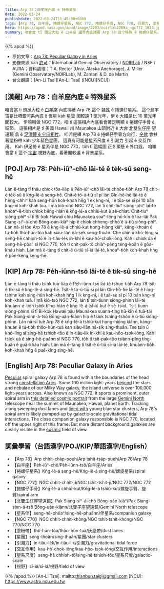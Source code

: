 ```yaml
---
title: Arp 78：白羊座內底 ê 特殊星系
date: 2022-03-24
publishdate: 2022-03-24T11:45:00+0800
tags: [Arp 78, 白羊座, 捲螺仔星系, NGC 772, 捲螺仔手骨, NGC 770, 引潮力, 塗粉帶, 星團, 交互作用, 星系尺度, 視野]
hero: https://apod.nasa.gov/apod/image/2203/noirlab2209a_ngc772_1024.jpg
summary: 咱會當 tī 頭足大粒 ê 白羊座 邊界內底揣著 Arp 78 這个特殊 ê 捲螺仔星系。
---
```


{{% apod %}}

- 原始文章：[Arp 78: Peculiar Galaxy in Aries](https://apod.nasa.gov/apod/ap220324.html)
- 影像來源 kah [許可](https://creativecommons.org/licenses/by/4.0/)：International Gemini Observatory / [NOIRLab](https://noirlab.edu/public/) / NSF / AURA；資料處理：T.A. Rector (Univ. Alaska Anchorage), J. Miller (Gemini Observatory/NOIRLab), M. Zamani & D. de Martin
- 台文翻譯：[An-Li Tsai][An-Li Tsai] ([NCU][NCU])

## [漢羅] Arp 78：白羊座內底 ê 特殊星系
咱會當 tī 頭足大粒 ê [白羊座][constellation Aries] 內底揣著 Arp 78 這个 [特殊][Peculiar] ê 捲螺仔星系。
這个島宇宙是比咱銀河系內底 ê 恆星 kah 星雲 [閣較遠][beyond] 1 億光年，伊 ê 大細是比 10 萬光年閣較大。
伊嘛叫做 NGC 772，咱 tī 這張相片內底看會著足明顯 ê 捲螺仔手骨 ê 細節。
這張相片是 tī 美國 Hawaii 州 Maunakea 山頂附近 ê 大台 [北雙生仔座][Gemini North] 望遠鏡 翕 ê [足清楚 ê 宇宙相片][this detailed cosmic portrait]。
咱若是綴 Arp 78 ê 捲螺仔手骨方向行，[仝款][lined with] 會拄著塗粉帶 kah 少年藍色星團。
這真有可能是星系尺度 ê 引潮力 引起 ê 交互作用。
Kah 伊足倚 ê 星系伴是 NGC 770，to̍h tī 這幅圖 正爿頂懸 ê 外口遐。
咱嘛會當 tī 這个 [宇宙][cosmic] 視野內底，看著閣較遠 ê 背景星系。


## [POJ] Arp 78: Pe̍h-iûⁿ-chō lāi-té ê te̍k-sû seng-hē
Lán ē-tàng tī thâu chiok tōa-lia̍p ê Pe̍h-iûⁿ-chō lāi-té chhōe-tio̍h Arp 78 chit-ê te̍k-sû ê kńg-lê-á seng-hē.
Chit-ê tó-ú-tiū sī pí lán Gîn-hô-hē lāi-té ê hêng-chhiⁿ kah seng-hûn koh-khah hn̄g 1 ek kng-nî, i ê tōa-sè sī pí 10 bān kng-nî koh-khah tōa.
I mā kiò-chò NGC 772, lán tī chit-tiuⁿ siòng-phìⁿ lāi-té khòaⁿ-ē-tio̍h chiok bêng-hián ê kńg-lê-á chhiú-kut ê sè-chiat.
Chit-tiuⁿ siòng-phìⁿ sī tī Bí-kok Hawaii chiu Maunakea soaⁿ-téng hū-kīn ê tōa-tâi Pak Siang-siⁿ-á-chō Bōng-oán-kiàⁿ hip ê chiok chheng-chhó͘ ê ú-tiū siòng-phìⁿ.
Lán nā-sī tòe Arp 78 ê kńg-lê-á chhiú-kut hong-hiòng kiâⁿ, kāng-khoán ē tú-tio̍h thô͘-hún-tòa kah siàu-liân nâ-sek seng-thoân.
Che chin ū khó-lêng sī seng-hē chhioh-tō͘ ê ín-tiâu-le̍k ín-khí ê kau-hō͘-chok-iōng.
Kah i chiok óa ê seng-hē-pôaⁿ sī NGC 770, to̍h tī chit-pak-tô͘ chiàⁿ-pêng téng-koân ê gōa-kháu hiah.
Lán mā ē-tàng tī chit-ê ú-tiū sī-iá lāi-té, khòaⁿ-tio̍h koh-khah hn̄g ê pōe-kéng seng-hē.

## [KIP] Arp 78: Pe̍h-iûnn-tsō lāi-té ê ti̍k-sû sing-hē
Lán ē-tàng tī thâu tsiok tuā-lia̍p ê Pe̍h-iûnn-tsō lāi-té tshuē-tio̍h Arp 78 tsit-ê ti̍k-sû ê kńg-lê-á sing-hē.
Tsit-ê tó-ú-tiū sī pí lán Gîn-hô-hē lāi-té ê hîng-tshinn kah sing-hûn koh-khah hn̄g 1 ik kng-nî, i ê tuā-sè sī pí 10 bān kng-nî koh-khah tuā.
I mā kiò-tsò NGC 772, lán tī tsit-tiunn siòng-phìnn lāi-té khuànn-ē-tio̍h tsiok bîng-hián ê kńg-lê-á tshiú-kut ê sè-tsiat.
Tsit-tiunn siòng-phìnn sī tī Bí-kok Hawaii tsiu Maunakea suann-tíng hū-kīn ê tuā-tâi Pak Siang-sinn-á-tsō Bōng-uán-kiànn hip ê tsiok tshing-tshóo ê ú-tiū siòng-phìnn.
Lán nā-sī tuè Arp 78 ê kńg-lê-á tshiú-kut hong-hiòng kiânn, kāng-khuán ē tú-tio̍h thôo-hún-tuà kah siàu-liân nâ-sik sing-thuân.
Tse tsin ū khó-lîng sī sing-hē tshioh-tōo ê ín-tiâu-li̍k ín-khí ê kau-hōo-tsok-iōng.
Kah i tsiok uá ê sing-hē-puânn sī NGC 770, to̍h tī tsit-pak-tôo tsiànn-pîng tíng-kuân ê guā-kháu hiah.
Lán mā ē-tàng tī tsit-ê ú-tiū sī-iá lāi-té, khuànn-tio̍h koh-khah hn̄g ê puē-kíng sing-hē.

## [English] Arp 78: Peculiar Galaxy in Aries
[Peculiar][Peculiar] spiral galaxy Arp 78 is found within the boundaries of the head strong [constellation Aries][constellation Aries].
Some 100 million light-years [beyond][beyond] the stars and nebulae of our Milky Way galaxy, the island universe is over 100,000 light-years across.
Also known as NGC 772, it sports a prominent, outer spiral arm in [this detailed cosmic portrait][this detailed cosmic portrait] from the large [Gemini North][Gemini North] telescope near the summit of Maunakea, Hawaii, planet Earth.
Tracking along sweeping dust lanes and [lined with][lined with] young blue star clusters, Arp 78's spiral arm is likely pumped-up by galactic-scale gravitational tidal interactions. The close companion galaxy responsible is NGC 770, located off the upper right of this frame.
But more distant background galaxies are clearly visible in the [cosmic][cosmic] field of view.

## 詞彙學習（台語漢字/POJ/KIP/華語漢字/English）
- 【Arp 78】Arp chhit-cha̍p-poeh/Arp tshit-tsa̍p-pueh/Arp 78/Arp 78
- 【白羊座】Pe̍h-iûⁿ-chō/Pe̍h-iûnn-tsō/白羊座/Aries
- 【捲螺仔星系】Kńg-lê-á seng-hē/Kńg-lê-á sing-hē/螺旋星系/spiral galaxy
- 【NGC 772】NGC chhit-chhit-jī/NGC tshit-tshit-jī/NGC 772/NGC 772
- 【捲螺仔手骨】Kńg-lê-á chhiú-kut/Kńg-lê-á tshiú-kut/螺旋手臂、旋臂/spiral arm
- 【北雙生仔座望遠鏡】Pak Siang-siⁿ-á-chō Bōng-oán-kiàⁿ/Pak Siang-sinn-á-tsō Bōng-uán-kiànn/北雙子座望遠鏡/Gemini North telescope
- 【星系伴】seng-hē-phōaⁿ/sing-hē-phuānn/伴星系/companion galaxy
- 【NGC 770】NGC chhit-chhit-khòng/NGC tshit-tshit-khòng/NGC 770/NGC 770
- 【塗粉帶】thô͘-hún-tòa/thôo-hún-tuà/灰塵帶/dust lanes
- 【星團】seng-thoân/sing-thuân/星團/star clusters
- 【引潮力】ín-tiâu-le̍k/ín-tiâu-li̍k/引潮力/gravitational tidal force
- 【交互作用】kau-hō͘-chok-iōng/kau-hōo-tsok-iōng/交互作用/interactions
- 【星系尺度】seng-hē chhioh-tō͘/sing-hē tshioh-tōo/星系尺度/galactic-scale
- 【視野】sī-iá/sī-iá/視野/field of view

{{% /apod %}}
[An-Li Tsai]: mailto:thianbun.taigi@gmail.com
[NCU]: https://www.astro.ncu.edu.tw

[copyright]: https://apod.nasa.gov/apod/fap/lib/about_apod.html#srapply

[Peculiar]:http://ned.ipac.caltech.edu/level5/Arp/frames.html
[constellation Aries]:http://hawastsoc.org/deepsky/ari/index.html
[beyond]:https://apod.nasa.gov/apod/ap070712.html
[this detailed cosmic portrait]:https://noirlab.edu/public/news/noirlab2209/
[Gemini North]:https://apod.nasa.gov/apod/ap161015.html
[lined with]:http://arxiv.org/abs/0810.1748
[cosmic]:https://www.nasa.gov/image-feature/goddard/2019/hubble-spots-a-curious-spiral

